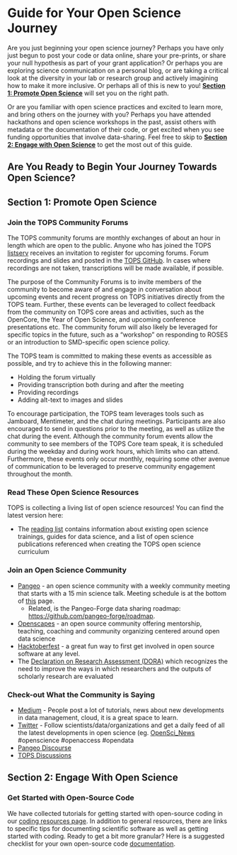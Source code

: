 # Guide for Your Open Science Journey

Are you just beginning your open science journey? Perhaps you have only just begun to post your code or data online, share your pre-prints, or share your null hypothesis as part of your grant application? Or perhaps you are exploring science communication on a personal blog, or are taking a critical look at the diversity in your lab or research group and actively imagining how to make it more inclusive. Or perhaps all of this is new to you! **[Section 1: Promote Open Science](./Your_Open_Science_Journey.md#section-1-promote-open-science)** will set you on the right path. 

Or are you familiar with open science practices and excited to learn more, and bring others on the journey with you? Perhaps you have attended hackathons and open science workshops in the past, assist others with metadata or the documentation of their code, or get excited when you see funding opportunities that involve data-sharing. Feel free to skip to **[Section 2: Engage with Open Science](.Your_Open_Science_Journey.md#section-2-engage-with-open-science)** to get the most out of this guide.

## Are You Ready to Begin Your Journey Towards Open Science? 

## Section 1: Promote Open Science

### Join the TOPS Community Forums

The TOPS community forums are monthly exchanges of about an hour in length which are open to the public. Anyone who has joined the TOPS [listserv](https://docs.google.com/forms/d/e/1FAIpQLSeb_6PdbaPYFcVwXWgMJ053Q_pF2rW2YOu51Qmrh5nWaRYc7Q/viewform) receives an invitation to register for upcoming forums. Forum recordings and slides and posted in the [TOPS GitHub](/docs/Area1_Engagement/Community_Forums/readme.md). In cases where recordings are not taken, transcriptions will be made available, if possible.

The purpose of the Community Forums is to invite members of the community to become aware of and engage in conversation about upcoming events and recent progress on TOPS initiatives directly from the TOPS team. Further, these events can be leveraged to collect feedback from the community on TOPS core areas and activities, such as the OpenCore, the Year of Open Science, and upcoming conference presentations etc. The community forum will also likely be leveraged for specific topics in the future, such as a “workshop” on responding to ROSES or an introduction to SMD-specific open science policy. 

The TOPS team is committed to making these events as accessible as possible, and try to achieve this in the following manner:
* Holding the forum virtually 
* Providing transcription both during and after the meeting 
* Providing recordings
* Adding alt-text to images and slides

To encourage participation, the TOPS team leverages tools such as Jamboard, Mentimeter, and the chat during meetings. Participants are also encouraged to send in questions prior to the meeting, as well as utilize the chat during the event. Although the community forum events allow the community to see members of the TOPS Core team speak, it is scheduled during the weekday and during work hours, which limits who can attend. Furthermore, these events only occur monthly, requiring some other avenue of communication to be leveraged to preserve community engagement throughout the month. 
           
### Read These Open Science Resources
TOPS is collecting a living list of open science resources! You can find the latest version here:
           
- The [reading list](./reading_list.md) contains information about existing open science trainings, guides for data science, and a list of open science publications referenced when creating the TOPS open science curriculum           

### Join an Open Science Community
- [Pangeo](https://pangeo.io/) - an open science community with a weekly community meeting that starts with a 15 min science talk. Meeting schedule is at the bottom of [this](https://pangeo.io/meeting-notes.html) page.
     - Related, is the Pangeo-Forge data sharing roadmap: https://github.com/pangeo-forge/roadmap.
- [Openscapes](https://www.openscapes.org/) - an open source community offering mentorship, teaching, coaching and community organizing centered around open data science
- [Hacktoberfest](https://hacktoberfest.digitalocean.com/) - a great fun way to first get involved in open source software at any level. 
- The [Declaration on Research Assessment (DORA)](https://sfdora.org/) which recognizes the need to improve the ways in which researchers and the outputs of scholarly research are evaluated              

### Check-out What the Community is Saying
- [Medium](https://medium.com/) - People post a lot of tutorials, news about new developments in data management, cloud, it is a great space to learn.
- [Twitter](https://twitter.com/home) - Follow scientists/data/organizations and get a daily feed of all the latest developments in open science (eg. [OpenSci_News](https://twitter.com/OpenSci_News) #openscience #openaccess #opendata
- [Pangeo Discourse](https://discourse.pangeo.io/)
- [TOPS Discussions](https://github.com/nasa/Transform-to-Open-Science/discussions)
           
## Section 2: Engage With Open Science

### Get Started with Open-Source Code
We have collected tutorials for getting started with open-source coding in our [coding resources page](./code_learning_resources.md). In addition to general resources, there are links to specific tips for documenting scientific software as well as getting started with coding. Ready to get a bit more granular? Here is a suggested checklist for your own open-source code [documentation](./software_citation_checklist.md). 
